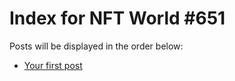 # Index for NFT World #651
Posts will be displayed in the order below:

- [Your first post](./001-first.md)

